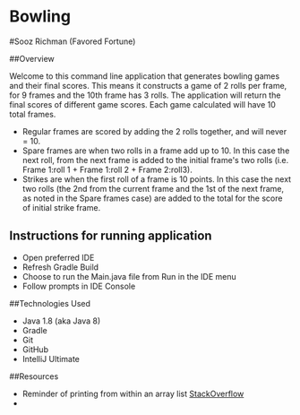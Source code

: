 # Bowling

#Sooz Richman (Favored Fortune)

##Overview

Welcome to this command line application that generates bowling games and their final scores.
This means it constructs a game of 2 rolls per frame, for 9 frames and the 10th frame has 3 rolls.
The application will return the final scores of different game scores. Each game calculated will have 10 total frames.

- Regular frames are scored by adding the 2 rolls together, and will never = 10.
- Spare frames are when two rolls in a frame add up to 10. In this case the next roll, from the next frame is added 
to the initial frame's two rolls (i.e. Frame 1:roll 1 + Frame 1:roll 2 + Frame 2:roll3).
- Strikes are when the first roll of a frame is 10 points. In this case the next two rolls (the 2nd from the current 
frame and the 1st of the next frame, as noted in the Spare frames case) are added to the total for the score of 
initial strike frame. 


## Instructions for running application

- Open preferred IDE
- Refresh Gradle Build
- Choose to run the Main.java file from Run in the IDE menu
- Follow prompts in IDE Console


##Technologies Used

- Java 1.8 (aka Java 8)
- Gradle
- Git
- GitHub
- IntelliJ Ultimate

##Resources

- Reminder of printing from within an array list [StackOverflow](https://stackoverflow.com/questions/10168066/how-to-print-out-all-the-elements-of-a-list-in-java)
- 

